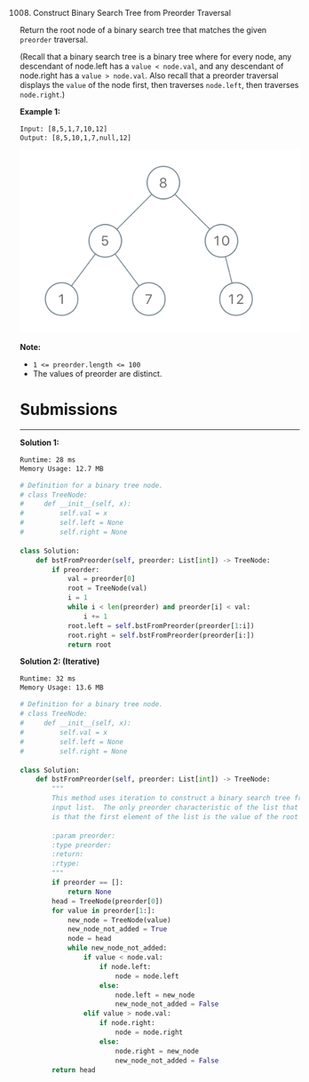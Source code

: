 1008. Construct Binary Search Tree from Preorder Traversal

Return the root node of a binary search tree that matches the given `preorder` traversal.

(Recall that a binary search tree is a binary tree where for every node, any descendant of node.left has a `value < node.val`, and any descendant of node.right has a `value > node.val`.  Also recall that a preorder traversal displays the `value` of the node first, then traverses `node.left`, then traverses `node.right`.)

 

**Example 1:**
```
Input: [8,5,1,7,10,12]
Output: [8,5,10,1,7,null,12]
```
![1008_1266.png](img/1008_1266.png)
 

**Note:** 

* `1 <= preorder.length <= 100`
* The values of preorder are distinct.

# Submissions
---
**Solution 1:**
```
Runtime: 28 ms
Memory Usage: 12.7 MB
```
```python
# Definition for a binary tree node.
# class TreeNode:
#     def __init__(self, x):
#         self.val = x
#         self.left = None
#         self.right = None

class Solution:
    def bstFromPreorder(self, preorder: List[int]) -> TreeNode:
        if preorder:
            val = preorder[0]
            root = TreeNode(val)
            i = 1
            while i < len(preorder) and preorder[i] < val:
                i += 1
            root.left = self.bstFromPreorder(preorder[1:i])
            root.right = self.bstFromPreorder(preorder[i:])
            return root
```

**Solution 2: (Iterative)**
```
Runtime: 32 ms
Memory Usage: 13.6 MB
```
```python
# Definition for a binary tree node.
# class TreeNode:
#     def __init__(self, x):
#         self.val = x
#         self.left = None
#         self.right = None

class Solution:
    def bstFromPreorder(self, preorder: List[int]) -> TreeNode:
        """
        This method uses iteration to construct a binary search tree from the
        input list.  The only preorder characteristic of the list that it uses
        is that the first element of the list is the value of the root node.

        :param preorder:
        :type preorder:
        :return:
        :rtype:
        """
        if preorder == []:
            return None
        head = TreeNode(preorder[0])
        for value in preorder[1:]:
            new_node = TreeNode(value)
            new_node_not_added = True
            node = head
            while new_node_not_added:
                if value < node.val:
                    if node.left:
                        node = node.left
                    else:
                        node.left = new_node
                        new_node_not_added = False
                elif value > node.val:
                    if node.right:
                        node = node.right
                    else:
                        node.right = new_node
                        new_node_not_added = False
        return head
```